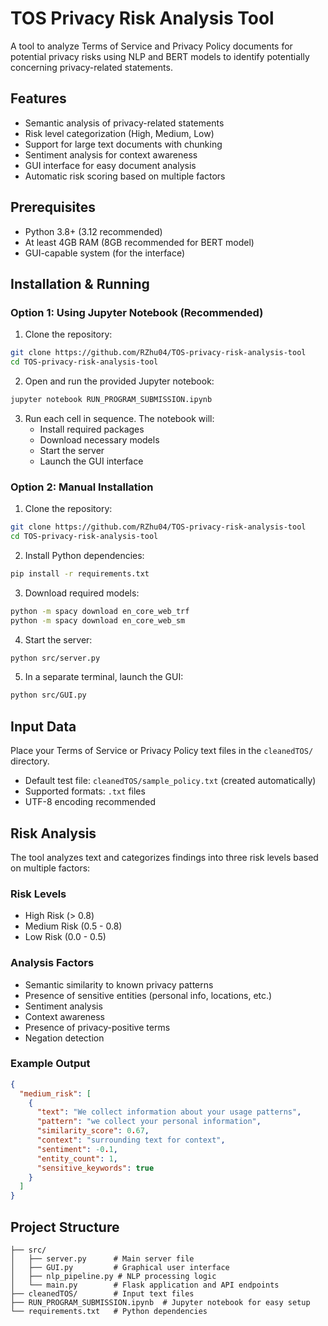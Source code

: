 # TOS Privacy Risk Analysis Tool

A tool to analyze Terms of Service and Privacy Policy documents for potential privacy risks using NLP and BERT models to identify potentially concerning privacy-related statements.

## Features
- Semantic analysis of privacy-related statements
- Risk level categorization (High, Medium, Low)
- Support for large text documents with chunking
- Sentiment analysis for context awareness
- GUI interface for easy document analysis
- Automatic risk scoring based on multiple factors

## Prerequisites

- Python 3.8+ (3.12 recommended)
- At least 4GB RAM (8GB recommended for BERT model)
- GUI-capable system (for the interface)

## Installation & Running

### Option 1: Using Jupyter Notebook (Recommended)

1. Clone the repository:
```bash
git clone https://github.com/RZhu04/TOS-privacy-risk-analysis-tool
cd TOS-privacy-risk-analysis-tool
```

2. Open and run the provided Jupyter notebook:
```bash
jupyter notebook RUN_PROGRAM_SUBMISSION.ipynb
```

3. Run each cell in sequence. The notebook will:
   - Install required packages
   - Download necessary models
   - Start the server
   - Launch the GUI interface

### Option 2: Manual Installation

1. Clone the repository:
```bash
git clone https://github.com/RZhu04/TOS-privacy-risk-analysis-tool
cd TOS-privacy-risk-analysis-tool
```

2. Install Python dependencies:
```bash
pip install -r requirements.txt
```

3. Download required models:
```bash
python -m spacy download en_core_web_trf
python -m spacy download en_core_web_sm
```

4. Start the server:
```bash
python src/server.py
```

5. In a separate terminal, launch the GUI:
```bash
python src/GUI.py
```

## Input Data

Place your Terms of Service or Privacy Policy text files in the `cleanedTOS/` directory. 
- Default test file: `cleanedTOS/sample_policy.txt` (created automatically)
- Supported formats: `.txt` files
- UTF-8 encoding recommended

## Risk Analysis

The tool analyzes text and categorizes findings into three risk levels based on multiple factors:

### Risk Levels
- High Risk (> 0.8)
- Medium Risk (0.5 - 0.8)
- Low Risk (0.0 - 0.5)

### Analysis Factors
- Semantic similarity to known privacy patterns
- Presence of sensitive entities (personal info, locations, etc.)
- Sentiment analysis
- Context awareness
- Presence of privacy-positive terms
- Negation detection

### Example Output
```json
{
  "medium_risk": [
    {
      "text": "We collect information about your usage patterns",
      "pattern": "we collect your personal information",
      "similarity_score": 0.67,
      "context": "surrounding text for context",
      "sentiment": -0.1,
      "entity_count": 1,
      "sensitive_keywords": true
    }
  ]
}
```

## Project Structure

```
├── src/
│   ├── server.py      # Main server file
│   ├── GUI.py         # Graphical user interface
│   ├── nlp_pipeline.py # NLP processing logic
│   └── main.py        # Flask application and API endpoints
├── cleanedTOS/        # Input text files
├── RUN_PROGRAM_SUBMISSION.ipynb  # Jupyter notebook for easy setup
└── requirements.txt   # Python dependencies
```
